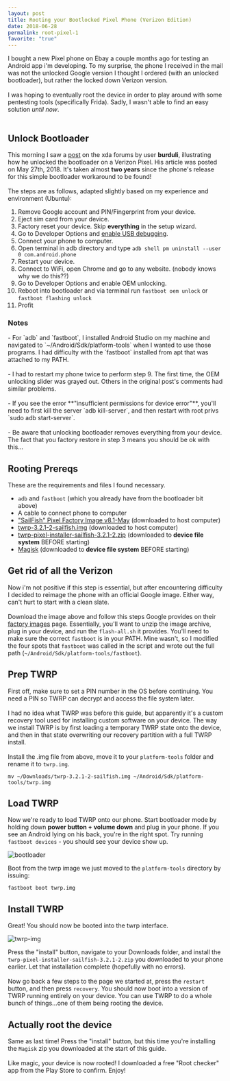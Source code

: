 ```yaml
---
layout: post
title: Rooting your Bootlocked Pixel Phone (Verizon Edition)
date: 2018-06-28
permalink: root-pixel-1
favorite: "true"
---
```


I bought a new Pixel phone on Ebay a couple months ago for testing an Android app i'm developing. To my surprise,
the phone I received in the mail was not the unlocked Google version I thought I ordered (with an unlocked bootloader), but rather the locked down
Verizon version.
<br><br>
I was hoping to eventually root the device in order to play around with some pentesting tools (specifically Frida). Sadly, I wasn't able
to find an easy solution _until now_.
<br><br>

<h2>Unlock Bootloader</h2>

This morning I saw a [post](https://forum.xda-developers.com/pixel-xl/how-to/how-to-unlock-bootloader-verizon-pixel-t3796030) on the xda forums by user **burduli**,
illustrating how he unlocked the bootloader on a Verizon Pixel. His article was posted on May 27th, 2018. It's taken almost **two years** since the phone's release for this simple bootloader workaround to be found!
<br><br>
The steps are as follows, adapted slightly based on my experience and environment (Ubuntu):

1.  Remove Google account and PIN/Fingerprint from your device.
2.  Eject sim card from your device.
3.  Factory reset your device. Skip **everything** in the setup wizard.
4.  Go to Developer Options and [enable USB debugging](https://www.embarcadero.com/starthere/xe5/mobdevsetup/android/en/enabling_usb_debugging_on_an_android_device.html).
5.  Connect your phone to computer.
6.  Open terminal in adb directory and type
    `adb shell pm uninstall --user 0 com.android.phone`
7.  Restart your device.
8.  Connect to WiFi, open Chrome and go to any website. (nobody knows why we do this??)
9.  Go to Developer Options and enable OEM unlocking.
10. Reboot into bootloader and via terminal run
    `fastboot oem unlock`
    or
    `fastboot flashing unlock`
11. Profit

<h3>Notes</h3>
- For `adb` and `fastboot`, I installed Android Studio on my machine and navigated to `~/Android/Sdk/platform-tools` when I wanted to use those programs. I had difficulty with the `fastboot` installed from apt that was attached to my PATH.
<br><br>
- I had to restart my phone twice to perform step 9. The first time, the OEM unlocking slider was grayed out. Others in the original post's comments had similar problems.
<br><br>
- If you see the error **"insufficient permissions for device error"**, you'll need to first kill the server `adb kill-server`, and then restart with root privs `sudo adb start-server`.
<br><br>
- Be aware that unlocking bootloader removes everything from your device. The fact that you factory restore in step 3 means you should be ok with this...

<h2>Rooting Prereqs</h2>

These are the requirements and files I found necessary.

- `adb` and `fastboot` (which you already have from the bootloader bit above)
- A cable to connect phone to computer
- ["SailFish" Pixel Factory Image v8.1-May](https://dl.google.com/dl/android/aosp/sailfish-opm4.171019.016.b1-factory-68c3a77d.zip) (downloaded to host computer)
- [twrp-3.2.1-2-sailfish.img](https://dl.twrp.me/sailfish/twrp-3.2.1-2-sailfish.img.html) (downloaded to host computer)
- [twrp-pixel-installer-sailfish-3.2.1-2.zip](https://dl.twrp.me/sailfish/twrp-pixel-installer-sailfish-3.2.1-2.zip.html) (downloaded to **device file system** BEFORE starting)
- [Magisk](https://forum.xda-developers.com/apps/magisk/official-magisk-v7-universal-systemless-t3473445) (downloaded to **device file system** BEFORE starting)

<h2>Get rid of all the Verizon</h2>

Now i'm not positive if this step is essential, but after encountering difficulty I decided to reimage the phone with an official Google
image. Either way, can't hurt to start with a clean slate.
<br><br>
Download the image above and follow this steps Google provides on their [factory images](https://developers.google.com/android/images) page.
Essentially, you'll want to unzip the image archive, plug in your device, and run the `flash-all.sh` it provides. You'll need to make sure the
correct `fastboot` is in your PATH. Mine wasn't, so I modified the four spots that `fastboot` was called in the script and wrote out the full path (`~/Android/Sdk/platform-tools/fastboot`).

<h2>Prep TWRP</h2>

First off, make sure to set a PIN number in the OS before continuing. You need a PIN so TWRP can decrypt and access the file system later.
<br><br>
I had no idea what TWRP was before this guide, but apparently it's a custom recovery tool used for installing custom software on your device. The way we
install TWRP is by first loading a temporary TWRP state onto the device, and then in that state overwriting our recovery partition with a full TWRP install.
<br><br>
Install the .img file from above, move it to your `platform-tools` folder and rename it to `twrp.img`.

`mv ~/Downloads/twrp-3.2.1-2-sailfish.img ~/Android/Sdk/platform-tools/twrp.img`

<h2>Load TWRP</h2>

Now we're ready to load TWRP onto our phone. Start bootloader mode by holding down **power button + volume down** and plug in your phone. If you see an Android lying on his back, you're in the right spot. Try running `fastboot devices` - you should see your device show up.

![bootloader]({{site.url}}/assets/rooting-guide/bootloader.png)

Boot from the twrp image we just moved to the `platform-tools` directory by issuing:

`fastboot boot twrp.img`

<h2>Install TWRP</h2>

Great! You should now be booted into the twrp interface.

![twrp-img]({{site.url}}/assets/rooting-guide/twrp.png)

Press the "install" button, navigate to your Downloads folder, and install the `twrp-pixel-installer-sailfish-3.2.1-2.zip` you downloaded to your phone earlier. Let that installation complete (hopefully with no errors).
<br><br>
Now go back a few steps to the page we started at, press the `restart` button, and then press `recovery`. You should now boot into a version of TWRP running entirely on your device. You can use TWRP to do a whole bunch of things...one of them being rooting the device.

<h2>Actually root the device</h2>

Same as last time! Press the "install" button, but this time you're installing the `Magisk` zip you downloaded at the start of this guide.
<br><br>
Like magic, your device is now rooted! I downloaded a free "Root checker" app from the Play Store to confirm. Enjoy!
